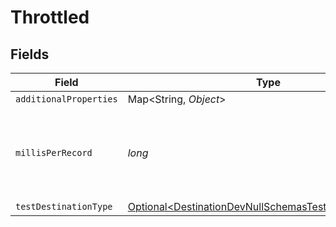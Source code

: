 # Throttled


## Fields

| Field                                                                                                                          | Type                                                                                                                           | Required                                                                                                                       | Description                                                                                                                    |
| ------------------------------------------------------------------------------------------------------------------------------ | ------------------------------------------------------------------------------------------------------------------------------ | ------------------------------------------------------------------------------------------------------------------------------ | ------------------------------------------------------------------------------------------------------------------------------ |
| `additionalProperties`                                                                                                         | Map\<String, *Object*>                                                                                                         | :heavy_minus_sign:                                                                                                             | N/A                                                                                                                            |
| `millisPerRecord`                                                                                                              | *long*                                                                                                                         | :heavy_check_mark:                                                                                                             | The number of milliseconds to wait between each record.                                                                        |
| `testDestinationType`                                                                                                          | [Optional\<DestinationDevNullSchemasTestDestinationType>](../../models/shared/DestinationDevNullSchemasTestDestinationType.md) | :heavy_minus_sign:                                                                                                             | N/A                                                                                                                            |